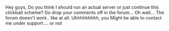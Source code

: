 Hey guys, Do you think I should run an actual server or just continue this clickbait scheme? Go drop your comments off in the forum... Oh wait... The forum doesn't work.. like at all. Uhhhhhhhhh, you Might be able to contact me under support.... or not
